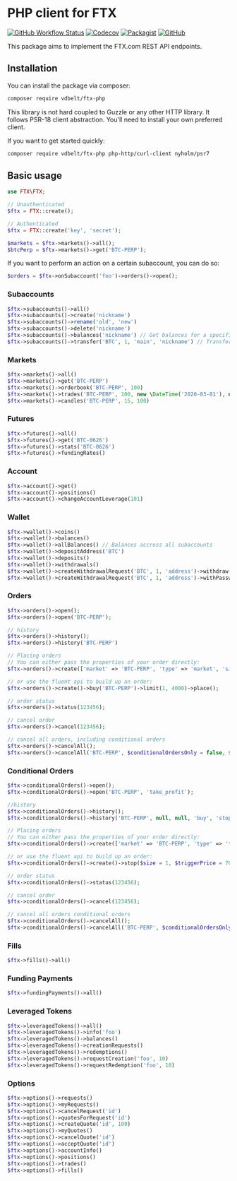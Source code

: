 # PHP client for FTX
[![GitHub Workflow Status](https://img.shields.io/github/workflow/status/vdbelt/ftx-php/PHP%20Composer)](https://github.com/vdbelt/ftx-php/actions)
[![Codecov](https://img.shields.io/codecov/c/github/vdbelt/ftx-php)](https://codecov.io/gh/vdbelt/ftx-php)
[![Packagist](https://img.shields.io/packagist/dt/vdbelt/ftx-php)](https://packagist.org/packages/vdbelt/ftx-php)
[![GitHub](https://img.shields.io/github/license/vdbelt/ftx-php)](https://github.com/vdbelt/ftx-php/blob/master/LICENSE.md)

This package aims to implement the FTX.com REST API endpoints.

## Installation
You can install the package via composer:
```bash
composer require vdbelt/ftx-php
```

This library is not hard coupled to Guzzle or any other HTTP library. It follows PSR-18 client abstraction. You'll need to install your own preferred client.

If you want to get started quickly:
```bash
composer require vdbelt/ftx-php php-http/curl-client nyholm/psr7
```

## Basic usage
```php
use FTX\FTX;

// Unauthenticated
$ftx = FTX::create();

// Authenticated
$ftx = FTX::create('key', 'secret');

$markets = $ftx->markets()->all();
$btcPerp = $ftx->markets()->get('BTC-PERP');
```

If you want to perform an action on a certain subaccount, you can do so:
```php
$orders = $ftx->onSubaccount('foo')->orders()->open();
```

### Subaccounts
```php
$ftx->subaccounts()->all()
$ftx->subaccounts()->create('nickname')
$ftx->subaccounts()->rename('old', 'new')
$ftx->subaccounts()->delete('nickname')
$ftx->subaccounts()->balances('nickname') // Get balances for a specific subaccount
$ftx->subaccounts()->transfer('BTC', 1, 'main', 'nickname') // Transfer funds between subaccounts
```

### Markets
```php
$ftx->markets()->all()
$ftx->markets()->get('BTC-PERP')
$ftx->markets()->orderbook('BTC-PERP', 100)
$ftx->markets()->trades('BTC-PERP', 100, new \DateTime('2020-03-01'), new \DateTime('2020-03-01 06:00:00'))
$ftx->markets()->candles('BTC-PERP', 15, 100)
```

### Futures
```php
$ftx->futures()->all()
$ftx->futures()->get('BTC-0626')
$ftx->futures()->stats('BTC-0626')
$ftx->futures()->fundingRates()
```

### Account
```php
$ftx->account()->get()
$ftx->account()->positions()
$ftx->account()->changeAccountLeverage(101)
```

### Wallet
```php
$ftx->wallet()->coins()
$ftx->wallet()->balances()
$ftx->wallet()->allBalances() // Balances accross all subaccounts
$ftx->wallet()->depositAddress('BTC')
$ftx->wallet()->deposits()
$ftx->wallet()->withdrawals()
$ftx->wallet()->createWithdrawalRequest('BTC', 1, 'address')->withdraw()
$ftx->wallet()->createWithdrawalRequest('BTC', 1, 'address')->withPassword()->withCode()->withTag()->withdraw()
```

### Orders
```php
$ftx->orders()->open();
$ftx->orders()->open('BTC-PERP');

// history
$ftx->orders()->history();
$ftx->orders()->history('BTC-PERP')

// Placing orders
// You can either pass the properties of your order directly:
$ftx->orders()->create(['market' => 'BTC-PERP', 'type' => 'market', 'size' => 1])->place();

// or use the fluent api to build up an order:
$ftx->orders()->create()->buy('BTC-PERP')->limit(1, 4000)->place();

// order status
$ftx->orders()->status(123456);

// cancel order
$ftx->orders()->cancel(123456);

// cancel all orders, including conditional orders
$ftx->orders()->cancelAll();
$ftx->orders()->cancelAll('BTC-PERP', $conditionalOrdersOnly = false, $limitOrdersOnly = true)

```

### Conditional Orders
```php
$ftx->conditionalOrders()->open();
$ftx->conditionalOrders()->open('BTC-PERP', 'take_profit');

//history
$ftx->conditionalOrders()->history();
$ftx->conditionalOrders()->history('BTC-PERP', null, null, 'buy', 'stop', 'market', 10);

// Placing orders
// You can either pass the properties of your order directly:
$ftx->conditionalOrders()->create(['market' => 'BTC-PERP', 'type' => 'takeProfit', 'triggerPrice' => 7000.99, 'size' => 1, 'side' => 'buy', 'reduceOnly' => true])->place();

// or use the fluent api to build up an order:
$ftx->conditionalOrders()->create()->stop($size = 1, $triggerPrice = 7000.99)->buy('BTC-PERP')->reduceOnly()->place();

// order status
$ftx->conditionalOrders()->status(123456);

// cancel order
$ftx->conditionalOrders()->cancel(123456);

// cancel all orders conditional orders
$ftx->conditionalOrders()->cancelAll();
$ftx->conditionalOrders()->cancelAll('BTC-PERP', $conditionalOrdersOnly = true, $limitOrdersOnly = true)
```

### Fills
```php
$ftx->fills()->all()
```

### Funding Payments
```php
$ftx->fundingPayments()->all()
```

### Leveraged Tokens
```php
$ftx->leveragedTokens()->all()
$ftx->leveragedTokens()->info('foo')
$ftx->leveragedTokens()->balances()
$ftx->leveragedTokens()->creationRequests()
$ftx->leveragedTokens()->redemptions()
$ftx->leveragedTokens()->requestCreation('foo', 10)
$ftx->leveragedTokens()->requestRedemption('foo', 10)
```

### Options
```php
$ftx->options()->requests()
$ftx->options()->myRequests()
$ftx->options()->cancelRequest('id')
$ftx->options()->quotesForRequest('id')
$ftx->options()->createQuote('id', 100)
$ftx->options()->myQuotes()
$ftx->options()->cancelQuote('id')
$ftx->options()->acceptQuote('id')
$ftx->options()->accountInfo()
$ftx->options()->positions()
$ftx->options()->trades()
$ftx->options()->fills()
```